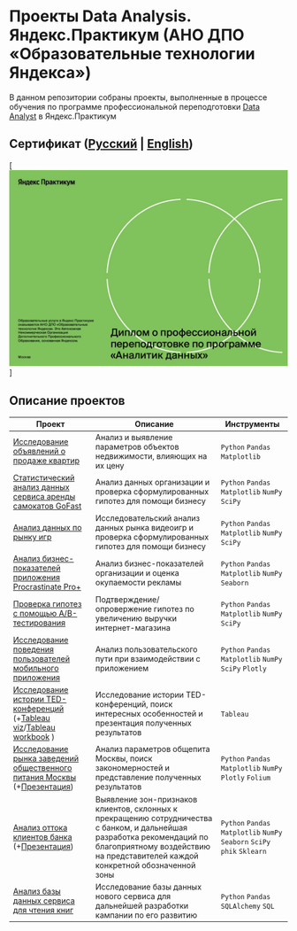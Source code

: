 # Проекты Data Analysis. Яндекс.Практикум (АНО ДПО «Образовательные технологии Яндекса»)

В данном репозитории собраны проекты, выполненные в процессе обучения по программе профессиональной переподготовки [Data Analyst](https://practicum.yandex.ru/data-analyst/) в Яндекс.Практикум

## Сертификат ([Русский](sertificate/certificate_ru_vs.pdf) | [English](sertificate/certificate_eng_vs.pdf))
[![Сертификат](sertificate/sertificate_cover_ru.jpg)]

## Описание проектов

| Проект | Описание | Инструменты |
|---|---|---|
| <a href='https://github.com/netrunner55746/Yandex-Practicum.Data-Analyst/blob/main/ipynb/apartment_listings_research.ipynb'>Исследование объявлений о продаже квартир</a> | Анализ и выявление параметров объектов недвижимости, влияющих на их цену | `Python` `Pandas` `Matplotlib` |
| <a href='https://github.com/netrunner55746/Yandex-Practicum.Data-Analyst/blob/main/ipynb/service_GoFast_statistical_data_analysis.ipynb'>Статистический анализ данных сервиса аренды самокатов GoFast</a> | Анализ данных организации и проверка сформулированных гипотез для помощи бизнесу | `Python` `Pandas` `Matplotlib` `NumPy` `SciPy` |
| <a href='https://github.com/netrunner55746/Yandex-Practicum.Data-Analyst/blob/main/ipynb/gaming_market_data_analysis.ipynb'>Анализ данных по рынку игр</a> | Исследовательский анализ данных рынка видеоигр и проверка сформулированных гипотез для помощи бизнесу | `Python` `Pandas` `Matplotlib` `NumPy` `SciPy` |
| <a href='https://github.com/netrunner55746/Yandex-Practicum.Data-Analyst/blob/main/ipynb/Procrastinate_Pro+_business_performance_analysis.ipynb'>Анализ бизнес-показателей приложения Procrastinate Pro+</a> | Анализ бизнес-показателей организации и оценка окупаемости рекламы | `Python` `Pandas` `Matplotlib` `NumPy` `Seaborn` |
| <a href='https://github.com/netrunner55746/Yandex-Practicum.Data-Analyst/blob/main/ipynb/testing_hypotheses_with_A_B.ipynb'>Проверка гипотез с помощью A/B-тестирования</a> | Подтверждение/опровержение гипотез по увеличению выручки интернет-магазина | `Python` `Pandas` `Matplotlib` `NumPy` `SciPy` |
| <a href='https://github.com/netrunner55746/Yandex-Practicum.Data-Analyst/blob/main/ipynb/mobile_app_user_behavior_research.ipynb'>Исследование поведения пользователей мобильного приложения</a> | Анализ пользовательского пути при взаимодействии с приложением | `Python` `Pandas` `Matplotlib` `NumPy` `SciPy` `Plotly` |
| <a href='https://github.com/netrunner55746/Yandex-Practicum.Data-Analyst/blob/main/ipynb/TED_conferences_history_research.ipynb'>Исследование истории TED-конференций</a> (+<a href='https://public.tableau.com/views/history_of_TED_viz/TED-?:language=en-US&:sid=&:redirect=auth&:display_count=n&:origin=viz_share_link'>Tableau viz</a>/<a href='https://github.com/netrunner55746/Yandex-Practicum.Data-Analyst/blob/main/artifacts/history_of_TED_viz_vs.twbx'>Tableau workbook</a> ) | Исследование истории TED-конференций, поиск интересных особенностей и презентация полученных результатов | `Tableau` |
| <a href='https://github.com/netrunner55746/Yandex-Practicum.Data-Analyst/blob/main/ipynb/Moscow_catering_market_research.ipynb'>Исследование рынка заведений общественного питания Москвы</a> (+<a href='https://github.com/netrunner55746/Yandex-Practicum.Data-Analyst/blob/main/artifacts/Moscow_catering_market_research_vs.pdf'>Презентация</a>) | Анализ параметров общепита Москвы, поиск закономерностей и представление полученных результатов | `Python` `Pandas` `Matplotlib` `NumPy` `Plotly` `Folium` |
| <a href='https://github.com/netrunner55746/Yandex-Practicum.Data-Analyst/blob/main/ipynb/bank_clients_churn_analysis.ipynb'>Анализ оттока клиентов банка</a> (+<a href='https://github.com/netrunner55746/Yandex-Practicum.Data-Analyst/blob/main/artifacts/bank_clients_churn_analysis_vs.pdf'>Презентация</a>) | Выявление зон-признаков клиентов, склонных к прекращению сотрудничества с банком, и дальнейшая разработка рекомендаций по благоприятному воздействию на представителей каждой конкретной обозначенной зоны | `Python` `Pandas` `Matplotlib` `NumPy` `Seaborn` `SciPy` `phik` `Sklearn` |
| <a href='https://github.com/netrunner55746/Yandex-Practicum.Data-Analyst/blob/main/ipynb/service_for_reading_books_database_sql_analysis.ipynb'>Анализ базы данных сервиса для чтения книг</a> | Исследование базы данных нового сервиса для дальнейшей разработки кампании по его развитию | `Python` `Pandas` `SQLAlchemy` `SQL` |